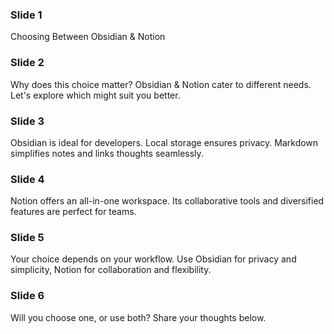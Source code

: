 ### Slide 1

Choosing Between Obsidian & Notion

### Slide 2

Why does this choice matter? Obsidian & Notion cater to different needs. Let's explore which might suit you better.

### Slide 3

Obsidian is ideal for developers. Local storage ensures privacy. Markdown simplifies notes and links thoughts seamlessly.

### Slide 4

Notion offers an all-in-one workspace. Its collaborative tools and diversified features are perfect for teams.

### Slide 5

Your choice depends on your workflow. Use Obsidian for privacy and simplicity, Notion for collaboration and flexibility.

### Slide 6

Will you choose one, or use both? Share your thoughts below.
